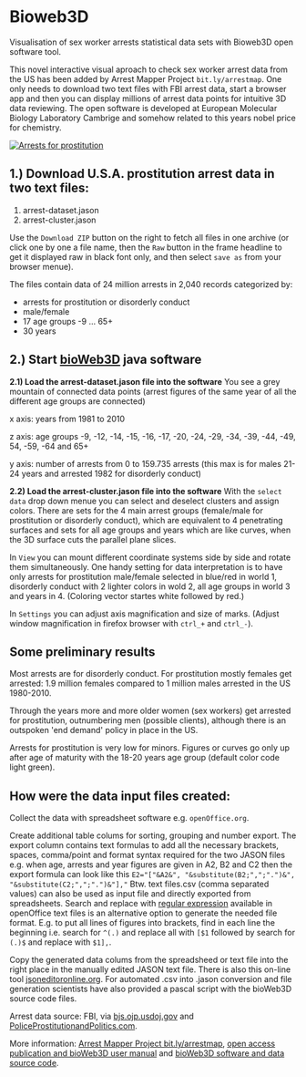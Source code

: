 Bioweb3D
========

Visualisation of sex worker arrests statistical data sets with Bioweb3D open software tool.

This novel interactive visual aproach to check sex worker arrest data from the US has been added by Arrest Mapper Project `bit.ly/arrestmap`. One only needs to download two text files with FBI arrest data, start a browser app and then you can display millions of arrest data points for intuitive 3D data reviewing. The open software is developed at European Molecular Biology Laboratory Cambrige and somehow related to this years nobel price for chemistry.



[![Arrests for prostitution](http://farm3.staticflickr.com/2879/10194975484_08b5e6b7e4_c.jpg "screen shot")](http://www.bit.ly/arrestmap)

## 1.) Download U.S.A. prostitution arrest data in two text files:
1. arrest-dataset.jason
2. arrest-cluster.jason

Use the `Download ZIP` button on the right to fetch all files in one archive (or click one by one a file name, then the `Raw` button in the frame headline to get it displayed raw in black font only, and then select `save as` from your browser menue). 

The files contain data of 24 million arrests in 2,040 records categorized by:
- arrests for prostitution or disorderly conduct
- male/female
- 17 age groups -9 ... 65+
- 30 years

## 2.) Start [bioWeb3D](http://www.ebi.ac.uk/~jbpettit/bioWeb3D/) java software

**2.1) Load the arrest-dataset.jason file into the software** You see a grey mountain of connected data points (arrest figures of the same year of all the different age groups are connected)

x axis: years from 1981 to 2010

z axis: age groups -9, -12, -14, -15, -16, -17, -20, -24, -29, -34, -39, -44, -49, 54, -59, -64 and 65+

y axis: number of arrests from 0 to 159.735 arrests (this max is for males 21-24 years and arrested 1982 for disorderly conduct)

**2.2) Load the arrest-cluster.jason file into the software** With the `select data` drop down menue you can select and deselect clusters and assign colors. There are sets for the 4 main arrest groups (female/male for prostitution or disorderly conduct), which are equivalent to 4 penetrating surfaces and sets for all age groups and years which are like curves, when the 3D surface cuts the parallel plane slices. 

In `View` you can mount different coordinate systems side by side and rotate them simultaneously. One handy setting for data interpretation is to have only arrests for prostitution male/female selected in blue/red in world 1, disorderly conduct with 2 lighter colors in wold 2, all age groups in world 3 and years in 4. (Coloring vector startes white followed by red.) 

In `Settings` you can adjust axis magnification and size of marks. (Adjust window magnification in firefox browser with `ctrl_+` and `ctrl_-`).

## Some preliminary results

Most arrests are for disorderly conduct. For prostitution mostly females get arrested: 1.9 million females compared to 1 million males arrested in the US 1980-2010.

Through the years more and more older women (sex workers) get arrested for prostitution, outnumbering men (possible clients), although there is an outspoken 'end demand' policy in place in the US. 

Arrests for prostitution is very low for minors. Figures or curves go only up after age of maturity with the 18-20 years age group (default color code light green).

## How were the data input files created:

Collect the data with spreadsheet software e.g. `openOffice.org`.

Create additional table colums for sorting, grouping and number export. The export column contains text formulas to add all the necessary brackets, spaces, comma/point and format syntax required for the two JASON files e.g. when age, arrests and year figures are given in A2, B2 and C2 then the export formula can look like this `E2="["&A2&", "&substitute(B2;",";".")&", "&substitute(C2;",";".")&"],"`
Btw. text files.csv (comma separated values) can also be used as input file and directly exported from spreadsheets. Search and replace with [regular expression](http://wiki.openoffice.org/wiki/Documentation/How_Tos/Regular_Expressions_in_Writer) available in openOffice text files is an alternative option to generate the needed file format. E.g. to put all lines of figures into brackets, find in each line the beginning i.e. search for `^(.)` and replace all with `[$1` followed by search for `(.)$` and replace with `$1],`.

Copy the generated data colums from the spreadsheed or text file into the right place in the manually edited JASON text file. There is also this on-line tool [jsoneditoronline.org](http://www.jsoneditoronline.org). For automated .csv into .jason conversion and file generation scientists have also provided a pascal script with the bioWeb3D source code files.


Arrest data source: FBI, via [bjs.ojp.usdoj.gov](http://www.bjs.ojp.usdoj.gov/index.cfm?ty=datool&surl=/arrests/index.cfm) and [PoliceProstitutionandPolitics.com](http://www.PoliceProstitutionandPolitics.com).

More information: [Arrest Mapper Project bit.ly/arrestmap](http://www.bit.ly/arrestmap), [open access publication and bioWeb3D user manual](http://www.ncbi.nlm.nih.gov/pubmed/23758781) and [bioWeb3D software and data source code](https://github.com/jbogp/bioWeb3D).
